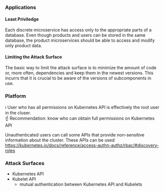 
### Applications

#### Least Priviledge
Each discrete microservice has access only to the appropriate parts of a database. Even though products and users can be stored in the same database, the product microservices should be able to access and modify only product data.

#### Limiting the Attack Surface
The basic way to limit the attack surface is to minimize the amount of code or, more often, dependencies and keep them in the newest versions. This incurrs that it is crucial to be aware of the versions of subcomponents in use.

### Platform

:information_source: User who has all permissions on Kubernetes API is effectively the root user in the cluser.  
:point_up: Recommendation: know who can obtain full permissions on Kubernetes API

Unauthenticated users can call some APIs that provide non-sensitive information about the cluster. These APIs can be used   
https://kubernetes.io/docs/reference/access-authn-authz/rbac/#discovery-roles



### Attack Surfaces

- Kubernetes API
- Kubelet API
  - mutual authentication between Kubernetes API and Kubelets
